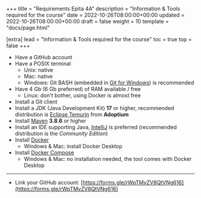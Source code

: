 +++
title = "Requirements Epita 4A"
description = "Information & Tools required for the course"
date = 2022-10-26T08:00:00+00:00
updated = 2022-10-26T08:00:00+00:00
draft = false
weight = 10
template = "docs/page.html"

[extra]
lead = "Information & Tools required for the course"
toc = true
top = false
+++

* Have a GitHub account
* Have a POSIX terminal
  * Unix: native
  * Mac: native
  * Windows: Git BASH (embedded in [Git for Windows](https://gitforwindows.org/)) is recommended
* Have 4 Gb (6 Gb preferred) of RAM available / free
  * Linux: don't bother, using Docker is almost free
* Install a Git client
* Install a JDK (Java Development Kit) **17** or higher, recommended distribution is [Eclipse Temurin](https://adoptium.net/temurin/releases) from **Adoptium**
* Install [Maven](https://maven.apache.org/download.cgi) **3.8.6** or higher
* Install an IDE supporting Java, [IntelliJ](https://www.jetbrains.com/fr-fr/idea/download/) is preferred (recommended distribution is the _Community Edition_)
* Install [Docker](https://docs.docker.com/engine/install/ubuntu/)
  * Windows & Mac: install Docker Desktop 
* Install [Docker Compose](https://docs.docker.com/compose/install/linux/#install-the-plugin-manually)
  * Windows & Mac: no installation needed, the tool comes with Docker Desktop  
---

* Link your GitHub account: [https://forms.gle/rWpTMvZV8QtVNg616](https://forms.gle/rWpTMvZV8QtVNg616)
